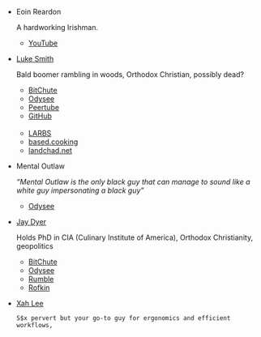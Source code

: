 - Eoin Reardon

    A hardworking Irishman.

    - [YouTube](https://www.youtube.com/@EoinReardon/videos)

- [Luke Smith](https://lukesmith.xyz)

    Bald boomer rambling in woods, Orthodox Christian, possibly dead?

    - [BitChute](https://www.bitchute.com/channel/KxfE8MXNPekx/)
    - [Odysee](https://odysee.com/@Luke:7)
    - [Peertube](https://videos.lukesmith.xyz)
    - [GitHub](https://github.com/Lukesmithxyz)
<br><br>
    - [LARBS](https://larbs.xyz)
    - [based.cooking](https://based.cooking)
    - [landchad.net](https://landchad.net)

- Mental Outlaw

    _&ldquo;Mental Outlaw is the only black guy that can manage to sound like a white guy impersonating a black guy&rdquo;_

    - [Odysee](https://odysee.com/@AlphaNerd:8)

- [Jay Dyer](https://jaysanalysis.com)

    Holds PhD in CIA (Culinary Institute of America), Orthodox Christianity, geopolitics

    - [BitChute](https://www.bitchute.com/channel/MjVqw8w3SDIq/)
    - [Odysee](https://odysee.com/@JayDyer:8)
    - [Rumble](https://rumble.com/c/JayDyer)
    - [Rofkin](https://rokfin.com/jaydyer)

- [Xah Lee](http://xahlee.org/index.html)

      S$x pervert but your go-to guy for ergonomics and efficient workflows, 

